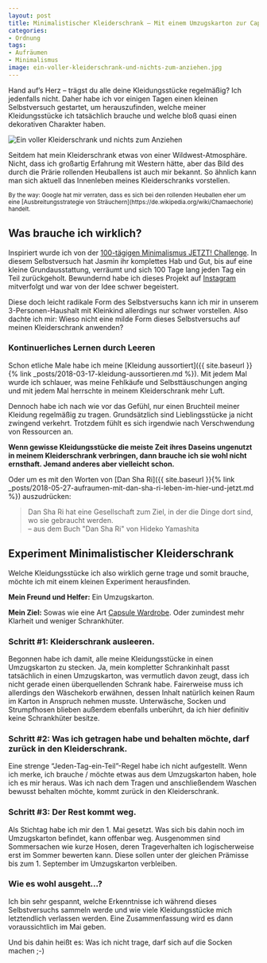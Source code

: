 ```yaml
---
layout: post
title: Minimalistischer Kleiderschrank – Mit einem Umzugskarton zur Capsule Wardrobe?
categories:
- Ordnung
tags:
- Aufräumen
- Minimalismus
image: ein-voller-kleiderschrank-und-nichts-zum-anziehen.jpg
---
```


Hand auf’s Herz – trägst du alle deine Kleidungsstücke regelmäßig? Ich
jedenfalls nicht. Daher habe ich vor einigen Tagen einen kleinen Selbstversuch
gestartet, um herauszufinden, welche meiner Kleidungsstücke ich tatsächlich
brauche und welche bloß quasi einen dekorativen Charakter haben.

![Ein voller Kleiderschrank und nichts zum Anziehen]({{site.baseurl}}/assets/img/posts/ein-voller-kleiderschrank-und-nichts-zum-anziehen.jpg)

Seitdem hat mein Kleiderschrank etwas von einer Wildwest-Atmosphäre. Nicht, dass
ich großartig Erfahrung mit Western hätte, aber das Bild des durch die Prärie
rollenden Heuballens ist auch mir bekannt. So ähnlich kann man sich aktuell das
Innenleben meines Kleiderschranks vorstellen.

<small>
By the way: Google hat mir verraten, dass es sich bei den rollenden Heuballen
eher um eine [Ausbreitungsstrategie von Sträuchern](https://de.wikipedia.org/wiki/Chamaechorie) handelt.
</small>

## Was brauche ich wirklich?

Inspiriert wurde ich von der [100-tägigen Minimalismus JETZT! Challenge](https://minimalismus.jetzt/). In diesem Selbstversuch hat Jasmin ihr
komplettes Hab und Gut, bis auf eine kleine Grundausstattung, verräumt und sich
100 Tage lang jeden Tag ein Teil zurückgeholt. Bewundernd habe ich dieses
Projekt auf [Instagram](https://www.instagram.com/minimalismusjetzt/)
mitverfolgt und war von der Idee schwer begeistert.

Diese doch leicht radikale Form des Selbstversuchs kann ich mir in unserem
3-Personen-Haushalt mit Kleinkind allerdings nur schwer vorstellen. Also dachte
ich mir: Wieso nicht eine milde Form dieses Selbstversuchs auf meinen
Kleiderschrank anwenden?

### Kontinuerliches Lernen durch Leeren

Schon etliche Male habe ich meine [Kleidung aussortiert]({{ site.baseurl }}{% link _posts/2018-03-17-kleidung-aussortieren.md %}).
Mit jedem Mal wurde ich schlauer, was meine Fehlkäufe und Selbsttäuschungen
anging und mit jedem Mal herrschte in meinem Kleiderschrank mehr Luft.

Dennoch habe ich nach wie vor das Gefühl, nur einen Bruchteil meiner Kleidung
regelmäßig zu tragen. Grundsätzlich sind Lieblingsstücke ja nicht zwingend
verkehrt. Trotzdem fühlt es sich irgendwie nach Verschwendung von Ressourcen an.

**Wenn gewisse Kleidungsstücke die meiste Zeit ihres Daseins ungenutzt in meinem
Kleiderschrank verbringen, dann brauche ich sie wohl nicht ernsthaft.
Jemand anderes aber vielleicht schon.**

Oder um es mit den Worten von [Dan Sha Ri]({{ site.baseurl }}{% link _posts/2018-05-27-aufraumen-mit-dan-sha-ri-leben-im-hier-und-jetzt.md %}) auszudrücken:

> Dan Sha Ri hat eine Gesellschaft zum Ziel, in der die Dinge dort sind, wo sie
> gebraucht werden.<br/>
> – aus dem Buch "Dan Sha Ri" von Hideko Yamashita

## Experiment Minimalistischer Kleiderschrank

Welche Kleidungsstücke ich also wirklich gerne trage und somit brauche, möchte
ich mit einem kleinen Experiment herausfinden.

**Mein Freund und Helfer:** Ein Umzugskarton.

**Mein Ziel:** Sowas wie eine Art [Capsule Wardrobe](https://en.m.wikipedia.org/wiki/Capsule_wardrobe). Oder zumindest mehr Klarheit und
weniger Schrankhüter.

### Schritt #1: Kleiderschrank ausleeren.

Begonnen habe ich damit, alle meine Kleidungsstücke in einen Umzugskarton zu
stecken. Ja, mein kompletter Schrankinhalt passt tatsächlich in einen
Umzugskarton, was vermutlich davon zeugt, dass ich nicht gerade einen
überquellenden Schrank habe. Fairerweise muss ich allerdings den Wäschekorb
erwähnen, dessen Inhalt natürlich keinen Raum im Karton in Anspruch nehmen
musste. Unterwäsche, Socken und Strumpfhosen blieben außerdem ebenfalls
unberührt, da ich hier definitiv keine Schrankhüter besitze.

### Schritt #2: Was ich getragen habe und behalten möchte, darf zurück in den Kleiderschrank.

Eine strenge “Jeden-Tag-ein-Teil”-Regel habe ich nicht aufgestellt. Wenn ich
merke, ich brauche / möchte etwas aus dem Umzugskarton haben, hole ich es mir
heraus. Was ich nach dem Tragen und anschließendem Waschen bewusst behalten
möchte, kommt zurück in den Kleiderschrank.

### Schritt #3: Der Rest kommt weg.

Als Stichtag habe ich mir den 1. Mai gesetzt. Was sich bis dahin noch im
Umzugskarton befindet, kann offenbar weg. Ausgenommen sind Sommersachen wie
kurze Hosen, deren Trageverhalten ich logischerweise erst im Sommer bewerten
kann. Diese sollen unter der gleichen Prämisse bis zum 1. September im
Umzugskarton verbleiben.

### Wie es wohl ausgeht...?

Ich bin sehr gespannt, welche Erkenntnisse ich während dieses Selbstversuchs
sammeln werde und wie viele Kleidungsstücke mich letztendlich verlassen werden.
Eine Zusammenfassung wird es dann voraussichtlich im Mai geben.

Und bis dahin heißt es: Was ich nicht trage, darf sich auf die Socken machen ;-)
